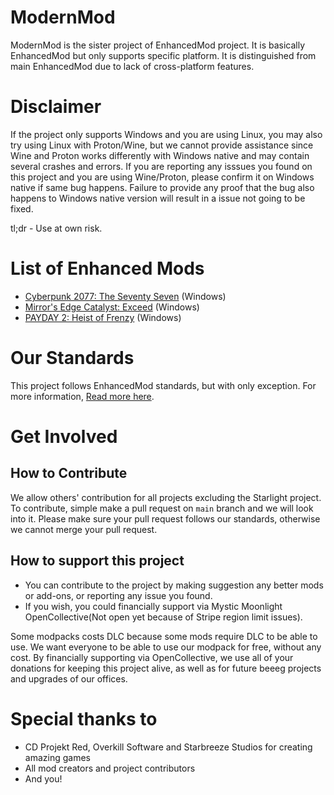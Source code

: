 # ModernMod
ModernMod is the sister project of EnhancedMod project. It is basically EnhancedMod but only supports specific platform. It is distinguished from main EnhancedMod due to lack of cross-platform features.

# Disclaimer
If the project only supports Windows and you are using Linux, you may also try using Linux with Proton/Wine, but we cannot provide assistance since Wine and Proton works differently with Windows native and may contain several crashes and errors. If you are reporting any isssues you found on this project and you are using Wine/Proton, please confirm it on Windows native if same bug happens. Failure to provide any proof that the bug also happens to Windows native version will result in a issue not going to be fixed.

tl;dr - Use at own risk.

# List of Enhanced Mods
* [Cyberpunk 2077: The Seventy Seven](https://github.com/MysticMoonlight/ModernMod/blob/main/c77/README.md) (Windows)
* [Mirror's Edge Catalyst: Exceed](https://github.com/MysticMoonlight/ModernMod/blob/main/mec/README.md) (Windows)
* [PAYDAY 2: Heist of Frenzy](https://github.com/MysticMoonlight/ModernMod/blob/main/hof/README.md) (Windows)

# Our Standards
This project follows EnhancedMod standards, but with only exception. For more information, [Read more here](https://github.com/MysticMoonlight/EnhancedMod/blob/main/STANDARD.md).

# Get Involved
## How to Contribute
We allow others' contribution for all projects excluding the Starlight project. To contribute, simple make a pull request on `main` branch and we will look into it. Please make sure your pull request follows our standards, otherwise we cannot merge your pull request.

## How to support this project
* You can contribute to the project by making suggestion any better mods or add-ons, or reporting any issue you found.
* If you wish, you could financially support via Mystic Moonlight OpenCollective(Not open yet because of Stripe region limit issues).

Some modpacks costs DLC because some mods require DLC to be able to use. We want everyone to be able to use our modpack for free, without any cost.
By financially supporting via OpenCollective, we use all of your donations for keeping this project alive, as well as for future beeeg projects and upgrades of our offices.

# Special thanks to
* CD Projekt Red, Overkill Software and Starbreeze Studios for creating amazing games
* All mod creators and project contributors
* And you!